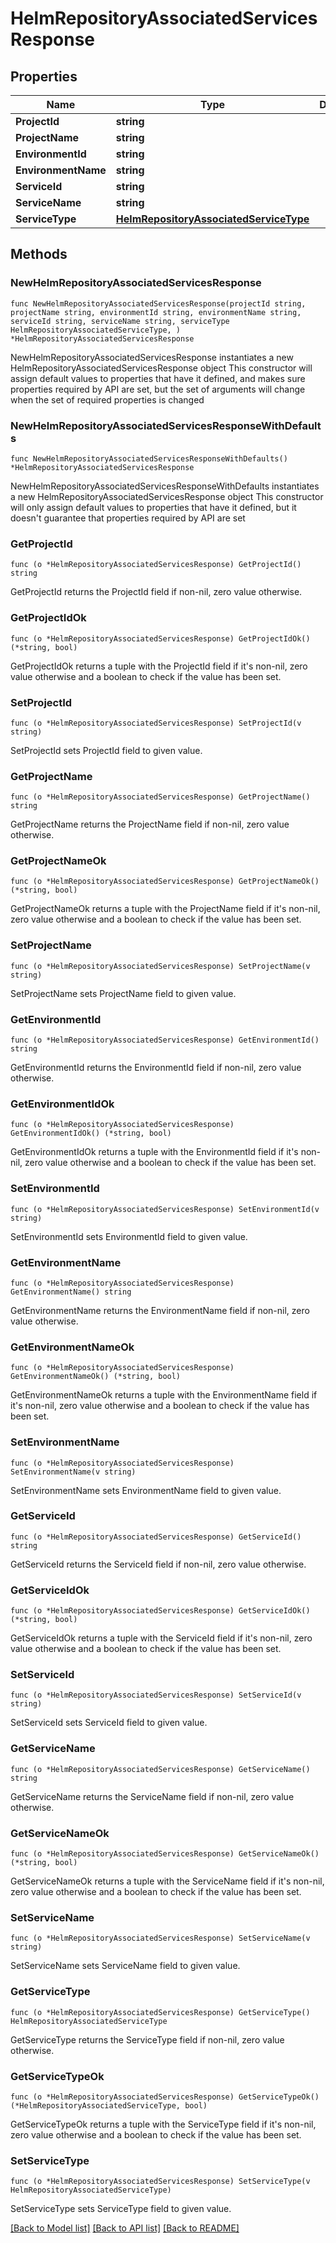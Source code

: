 # HelmRepositoryAssociatedServicesResponse

## Properties

Name | Type | Description | Notes
------------ | ------------- | ------------- | -------------
**ProjectId** | **string** |  | 
**ProjectName** | **string** |  | 
**EnvironmentId** | **string** |  | 
**EnvironmentName** | **string** |  | 
**ServiceId** | **string** |  | 
**ServiceName** | **string** |  | 
**ServiceType** | [**HelmRepositoryAssociatedServiceType**](HelmRepositoryAssociatedServiceType.md) |  | 

## Methods

### NewHelmRepositoryAssociatedServicesResponse

`func NewHelmRepositoryAssociatedServicesResponse(projectId string, projectName string, environmentId string, environmentName string, serviceId string, serviceName string, serviceType HelmRepositoryAssociatedServiceType, ) *HelmRepositoryAssociatedServicesResponse`

NewHelmRepositoryAssociatedServicesResponse instantiates a new HelmRepositoryAssociatedServicesResponse object
This constructor will assign default values to properties that have it defined,
and makes sure properties required by API are set, but the set of arguments
will change when the set of required properties is changed

### NewHelmRepositoryAssociatedServicesResponseWithDefaults

`func NewHelmRepositoryAssociatedServicesResponseWithDefaults() *HelmRepositoryAssociatedServicesResponse`

NewHelmRepositoryAssociatedServicesResponseWithDefaults instantiates a new HelmRepositoryAssociatedServicesResponse object
This constructor will only assign default values to properties that have it defined,
but it doesn't guarantee that properties required by API are set

### GetProjectId

`func (o *HelmRepositoryAssociatedServicesResponse) GetProjectId() string`

GetProjectId returns the ProjectId field if non-nil, zero value otherwise.

### GetProjectIdOk

`func (o *HelmRepositoryAssociatedServicesResponse) GetProjectIdOk() (*string, bool)`

GetProjectIdOk returns a tuple with the ProjectId field if it's non-nil, zero value otherwise
and a boolean to check if the value has been set.

### SetProjectId

`func (o *HelmRepositoryAssociatedServicesResponse) SetProjectId(v string)`

SetProjectId sets ProjectId field to given value.


### GetProjectName

`func (o *HelmRepositoryAssociatedServicesResponse) GetProjectName() string`

GetProjectName returns the ProjectName field if non-nil, zero value otherwise.

### GetProjectNameOk

`func (o *HelmRepositoryAssociatedServicesResponse) GetProjectNameOk() (*string, bool)`

GetProjectNameOk returns a tuple with the ProjectName field if it's non-nil, zero value otherwise
and a boolean to check if the value has been set.

### SetProjectName

`func (o *HelmRepositoryAssociatedServicesResponse) SetProjectName(v string)`

SetProjectName sets ProjectName field to given value.


### GetEnvironmentId

`func (o *HelmRepositoryAssociatedServicesResponse) GetEnvironmentId() string`

GetEnvironmentId returns the EnvironmentId field if non-nil, zero value otherwise.

### GetEnvironmentIdOk

`func (o *HelmRepositoryAssociatedServicesResponse) GetEnvironmentIdOk() (*string, bool)`

GetEnvironmentIdOk returns a tuple with the EnvironmentId field if it's non-nil, zero value otherwise
and a boolean to check if the value has been set.

### SetEnvironmentId

`func (o *HelmRepositoryAssociatedServicesResponse) SetEnvironmentId(v string)`

SetEnvironmentId sets EnvironmentId field to given value.


### GetEnvironmentName

`func (o *HelmRepositoryAssociatedServicesResponse) GetEnvironmentName() string`

GetEnvironmentName returns the EnvironmentName field if non-nil, zero value otherwise.

### GetEnvironmentNameOk

`func (o *HelmRepositoryAssociatedServicesResponse) GetEnvironmentNameOk() (*string, bool)`

GetEnvironmentNameOk returns a tuple with the EnvironmentName field if it's non-nil, zero value otherwise
and a boolean to check if the value has been set.

### SetEnvironmentName

`func (o *HelmRepositoryAssociatedServicesResponse) SetEnvironmentName(v string)`

SetEnvironmentName sets EnvironmentName field to given value.


### GetServiceId

`func (o *HelmRepositoryAssociatedServicesResponse) GetServiceId() string`

GetServiceId returns the ServiceId field if non-nil, zero value otherwise.

### GetServiceIdOk

`func (o *HelmRepositoryAssociatedServicesResponse) GetServiceIdOk() (*string, bool)`

GetServiceIdOk returns a tuple with the ServiceId field if it's non-nil, zero value otherwise
and a boolean to check if the value has been set.

### SetServiceId

`func (o *HelmRepositoryAssociatedServicesResponse) SetServiceId(v string)`

SetServiceId sets ServiceId field to given value.


### GetServiceName

`func (o *HelmRepositoryAssociatedServicesResponse) GetServiceName() string`

GetServiceName returns the ServiceName field if non-nil, zero value otherwise.

### GetServiceNameOk

`func (o *HelmRepositoryAssociatedServicesResponse) GetServiceNameOk() (*string, bool)`

GetServiceNameOk returns a tuple with the ServiceName field if it's non-nil, zero value otherwise
and a boolean to check if the value has been set.

### SetServiceName

`func (o *HelmRepositoryAssociatedServicesResponse) SetServiceName(v string)`

SetServiceName sets ServiceName field to given value.


### GetServiceType

`func (o *HelmRepositoryAssociatedServicesResponse) GetServiceType() HelmRepositoryAssociatedServiceType`

GetServiceType returns the ServiceType field if non-nil, zero value otherwise.

### GetServiceTypeOk

`func (o *HelmRepositoryAssociatedServicesResponse) GetServiceTypeOk() (*HelmRepositoryAssociatedServiceType, bool)`

GetServiceTypeOk returns a tuple with the ServiceType field if it's non-nil, zero value otherwise
and a boolean to check if the value has been set.

### SetServiceType

`func (o *HelmRepositoryAssociatedServicesResponse) SetServiceType(v HelmRepositoryAssociatedServiceType)`

SetServiceType sets ServiceType field to given value.



[[Back to Model list]](../README.md#documentation-for-models) [[Back to API list]](../README.md#documentation-for-api-endpoints) [[Back to README]](../README.md)


